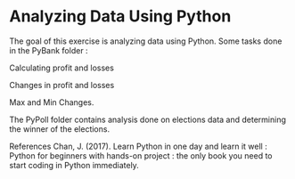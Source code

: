 # Analyzing Data Using Python 


The goal of this exercise is analyzing data using Python. Some tasks done in the PyBank folder : 

Calculating profit and losses

Changes in profit and losses 

Max and Min Changes.

 The PyPoll folder contains analysis done on elections data and determining the winner of the elections. 


References
Chan, J. (2017). Learn Python in one day and learn it well : Python for beginners with hands-on project : the only book you need to start coding in Python immediately.
